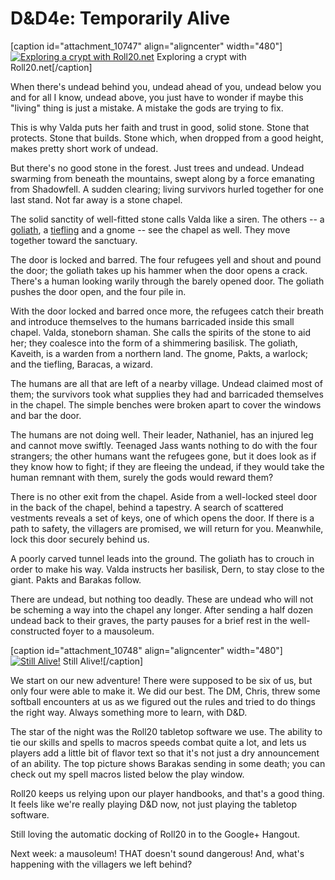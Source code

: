 # D&D4e: Temporarily Alive

[caption id="attachment\_10747" align="aligncenter" width="480"][![Exploring a crypt with Roll20.net](http://westkarana.com/wp-content/uploads/2013/03/chrome-2013-02-28-23-36-23-48-480x288.jpg)](http://westkarana.com/wp-content/uploads/2013/03/chrome-2013-02-28-23-36-23-48.jpg) Exploring a crypt with Roll20.net[/caption]

When there's undead behind you, undead ahead of you, undead below you and for all I know, undead above, you just have to wonder if maybe this "living" thing is just a mistake. A mistake the gods are trying to fix.

This is why Valda puts her faith and trust in good, solid stone. Stone that protects. Stone that builds. Stone which, when dropped from a good height, makes pretty short work of undead.

But there's no good stone in the forest. Just trees and undead. Undead swarming from beneath the mountains, swept along by a force emanating from Shadowfell. A sudden clearing; living survivors hurled together for one last stand. Not far away is a stone chapel.

The solid sanctity of well-fitted stone calls Valda like a siren. The others -- a [goliath](http://en.wikipedia.org/wiki/Goliath_(Dungeons_%26_Dragons)), a [tiefling](http://en.wikipedia.org/wiki/Tiefling) and a gnome -- see the chapel as well. They move together toward the sanctuary.

The door is locked and barred. The four refugees yell and shout and pound the door; the goliath takes up his hammer when the door opens a crack. There's a human looking warily through the barely opened door. The goliath pushes the door open, and the four pile in.

With the door locked and barred once more, the refugees catch their breath and introduce themselves to the humans barricaded inside this small chapel. Valda, stoneborn shaman. She calls the spirits of the stone to aid her; they coalesce into the form of a shimmering basilisk. The goliath, Kaveith, is a warden from a northern land. The gnome, Pakts, a warlock; and the tiefling, Baracas, a wizard. 

The humans are all that are left of a nearby village. Undead claimed most of them; the survivors took what supplies they had and barricaded themselves in the chapel. The simple benches were broken apart to cover the windows and bar the door.

The humans are not doing well. Their leader, Nathaniel, has an injured leg and cannot move swiftly. Teenaged Jass wants nothing to do with the four strangers; the other humans want the refugees gone, but it does look as if they know how to fight; if they are fleeing the undead, if they would take the human remnant with them, surely the gods would reward them?

There is no other exit from the chapel. Aside from a well-locked steel door in the back of the chapel, behind a tapestry. A search of scattered vestments reveals a set of keys, one of which opens the door. If there is a path to safety, the villagers are promised, we will return for you. Meanwhile, lock this door securely behind us.

A poorly carved tunnel leads into the ground. The goliath has to crouch in order to make his way. Valda instructs her basilisk, Dern, to stay close to the giant. Pakts and Barakas follow.

There are undead, but nothing too deadly. These are undead who will not be scheming a way into the chapel any longer. After sending a half dozen undead back to their graves, the party pauses for a brief rest in the well-constructed foyer to a mausoleum.

[caption id="attachment\_10748" align="aligncenter" width="480"][![Still Alive!](http://westkarana.com/wp-content/uploads/2013/03/chrome-2013-02-28-23-58-14-30-480x341.jpg)](http://westkarana.com/wp-content/uploads/2013/03/chrome-2013-02-28-23-58-14-30.jpg) Still Alive![/caption]

We start on our new adventure! There were supposed to be six of us, but only four were able to make it. We did our best. The DM, Chris, threw some softball encounters at us as we figured out the rules and tried to do things the right way. Always something more to learn, with D&D.

The star of the night was the Roll20 tabletop software we use. The ability to tie our skills and spells to macros speeds combat quite a lot, and lets us players add a little bit of flavor text so that it's not just a dry announcement of an ability. The top picture shows Barakas sending in some death; you can check out my spell macros listed below the play window.

Roll20 keeps us relying upon our player handbooks, and that's a good thing. It feels like we're really playing D&D now, not just playing the tabletop software.

Still loving the automatic docking of Roll20 in to the Google+ Hangout.

Next week: a mausoleum! THAT doesn't sound dangerous! And, what's happening with the villagers we left behind?


